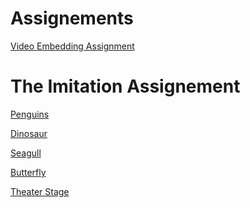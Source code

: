 <h1>Assignements</h1>

<p><a href="Basic Web Design/Video Embedding Assignment.html" target="_self">Video Embedding Assignment</a></p>

<h1>The Imitation Assignement</h1>
<p><a href="Basic Web Design/The Imitation Assignment.html" target="_self">Penguins</a></p>
<p><a href="Basic Web Design/Dinosaur.html" target="_self">Dinosaur</a></p>
<p><a href="Basic Web Design/Seagull.html" target="_self">Seagull</a></p>
<p><a href="Basic Web Design/Butterfly.html" target="_self">Butterfly</a></p>
<p><a href="Basic Web Design/Theater stage.html" target="_self">Theater Stage</a></p>
